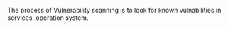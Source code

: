 The process of Vulnerability scanning is to look for known vulnabilities in services, operation system. 
